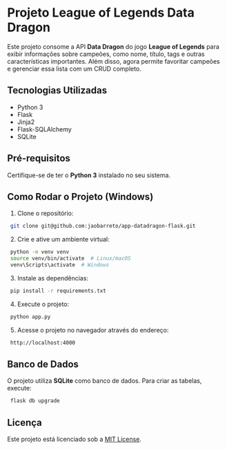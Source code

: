 # Projeto League of Legends Data Dragon

Este projeto consome a API **Data Dragon** do jogo **League of Legends** para exibir informações sobre campeões, como nome, título, tags e outras características importantes. Além disso, agora permite favoritar campeões e gerenciar essa lista com um CRUD completo.

## Tecnologias Utilizadas
- Python 3
- Flask
- Jinja2
- Flask-SQLAlchemy
- SQLite

## Pré-requisitos
Certifique-se de ter o **Python 3** instalado no seu sistema.

## Como Rodar o Projeto (Windows)
1. Clone o repositório:
```bash
 git clone git@github.com:jaobarreto/app-datadragon-flask.git
```

2. Crie e ative um ambiente virtual:
```bash
 python -m venv venv
 source venv/bin/activate  # Linux/macOS
 venv\Scripts\activate  # Windows
```

3. Instale as dependências:
```bash
 pip install -r requirements.txt
```

4. Execute o projeto:
```bash
 python app.py
```

5. Acesse o projeto no navegador através do endereço:
```bash
 http://localhost:4000
```

## Banco de Dados
O projeto utiliza **SQLite** como banco de dados. Para criar as tabelas, execute:
```bash
 flask db upgrade
```

## Licença
Este projeto está licenciado sob a [MIT License](LICENSE).

